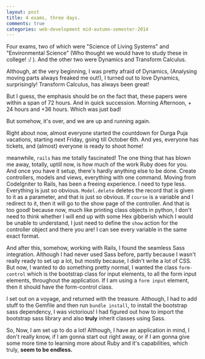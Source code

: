 ```yaml
---
layout: post
title: 4 exams, three days.
comments: true
categories: web-development mid-autumn-semester-2014
---
```


Four exams, two of which were "Science of Living Systems" and "Environmental Science" (Who thought we would have to study these in college! :/ ). And the other two were Dynamics and Transform Calculus.

Although, at the very beginning, I was pretty afraid of Dynamics, (Analysing moving parts always freaked me out!), I turned out to love Dynamics, surprisingly! Transform Calculus, has always been great!

But I guess, the emphasis should be on the fact that, these papers were within a span of 72 hours. And in quick succession. Morning Afternoon, + 24 hours and +36 hours. Which was just bad!

But somehow, it's over, and we are up and running again.

Right about now, almost everyone started the countdown for Durga Puja vacations, starting next Friday, going till October 6th. And yes, everyone has tickets, and (almost) everyone is ready to shoot home!

meanwhile, `rails` has me totally fascinated! The one thing that has blown me away, totally, uptill now, is how much of the work Ruby does for you. And once you have it setup, there's hardly anything else to be done. Create controllers, models and views, everything with one command. Moving from CodeIgniter to Rails, has been a freeing experience. I need to type less. Everything is just so obvious. `Model.delete` deletes the record that is given to it as a parameter, and that is just so obvious. If `course` is a variable and I redirect to it, then it will go to the show page of the controller. And that is too good! because now, much like printing class objects in python, I don't need to think whether I will end up with some Hex gibberish which I would be unable to understand, I just need to define the `show` action for the controller object and there you are! I can see every variable in the same exact format.

And after this, somehow, working with Rails, I found the seamless Sass integration. Although I had never used Sass before, partly because I wasn't really ready to set up a lot, but mostly because, I didn't write a lot of CSS. But now, I wanted to do something pretty normal, I wanted the class `form-control` which is the bootstrap class for input elements, to all the form input elements, throughout the application. If I am using a `form input` element, then it should have the form-control class.

I set out on a voyage, and returned with the treasure. Although, I had to add stuff to the Gemfile and then run `bundle install`, to install the bootstrap sass dependency, I was victorious! I had figured out how to import the bootstrap sass library and also **truly** inherit classes using Sass.

So, Now, I am set up to do a lot! Although, I have an application in mind, I don't really know, if I am gonna start out right away, or if I am gonna give some more time to learning more about Ruby and it's capabilities, which truly, **seem to be endless.**